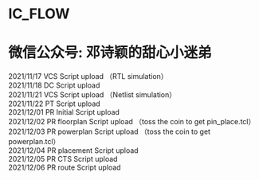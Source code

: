 # IC_FLOW
# 微信公众号: 邓诗颖的甜心小迷弟
2021/11/17 VCS Script upload （RTL simulation）   
2021/11/18 DC  Script upload  
2021/11/21 VCS Script upload （Netlist simulation）  
2021/11/22 PT  Script upload  
2021/12/01 PR  Initial Script upload  
2021/12/02 PR  floorplan Script upload （toss the coin to get pin_place.tcl）    
2021/12/03 PR  powerplan Script upload （toss the coin to get powerplan.tcl）  
2021/12/04 PR  placement Script upload  
2021/12/05 PR  CTS Script upload  
2021/12/06 PR  route Script upload
